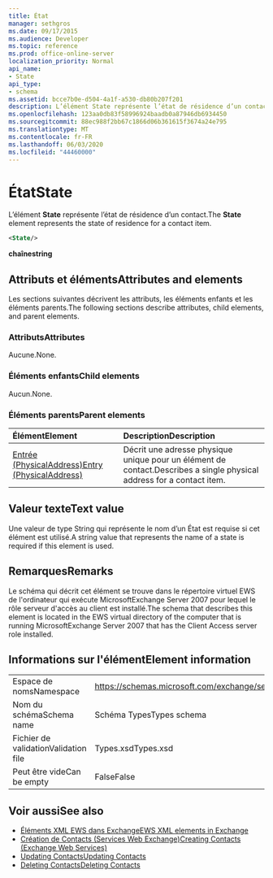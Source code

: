 ```yaml
---
title: État
manager: sethgros
ms.date: 09/17/2015
ms.audience: Developer
ms.topic: reference
ms.prod: office-online-server
localization_priority: Normal
api_name:
- State
api_type:
- schema
ms.assetid: bcce7b0e-d504-4a1f-a530-db80b207f201
description: L’élément State représente l’état de résidence d’un contact.
ms.openlocfilehash: 123aa0db83f58996924baadb0a87946db6934450
ms.sourcegitcommit: 88ec988f2bb67c1866d06b361615f3674a24e795
ms.translationtype: MT
ms.contentlocale: fr-FR
ms.lasthandoff: 06/03/2020
ms.locfileid: "44460000"
---
```

# <a name="state"></a><span data-ttu-id="b09c0-103">État</span><span class="sxs-lookup"><span data-stu-id="b09c0-103">State</span></span>

<span data-ttu-id="b09c0-104">L’élément **State** représente l’état de résidence d’un contact.</span><span class="sxs-lookup"><span data-stu-id="b09c0-104">The **State** element represents the state of residence for a contact item.</span></span> 
  
```xml
<State/>
```

<span data-ttu-id="b09c0-105">**chaîne**</span><span class="sxs-lookup"><span data-stu-id="b09c0-105">**string**</span></span>

## <a name="attributes-and-elements"></a><span data-ttu-id="b09c0-106">Attributs et éléments</span><span class="sxs-lookup"><span data-stu-id="b09c0-106">Attributes and elements</span></span>

<span data-ttu-id="b09c0-107">Les sections suivantes décrivent les attributs, les éléments enfants et les éléments parents.</span><span class="sxs-lookup"><span data-stu-id="b09c0-107">The following sections describe attributes, child elements, and parent elements.</span></span>
  
### <a name="attributes"></a><span data-ttu-id="b09c0-108">Attributs</span><span class="sxs-lookup"><span data-stu-id="b09c0-108">Attributes</span></span>

<span data-ttu-id="b09c0-109">Aucune.</span><span class="sxs-lookup"><span data-stu-id="b09c0-109">None.</span></span>
  
### <a name="child-elements"></a><span data-ttu-id="b09c0-110">Éléments enfants</span><span class="sxs-lookup"><span data-stu-id="b09c0-110">Child elements</span></span>

<span data-ttu-id="b09c0-111">Aucun.</span><span class="sxs-lookup"><span data-stu-id="b09c0-111">None.</span></span>
  
### <a name="parent-elements"></a><span data-ttu-id="b09c0-112">Éléments parents</span><span class="sxs-lookup"><span data-stu-id="b09c0-112">Parent elements</span></span>

|<span data-ttu-id="b09c0-113">**Élément**</span><span class="sxs-lookup"><span data-stu-id="b09c0-113">**Element**</span></span>|<span data-ttu-id="b09c0-114">**Description**</span><span class="sxs-lookup"><span data-stu-id="b09c0-114">**Description**</span></span>|
|:-----|:-----|
|[<span data-ttu-id="b09c0-115">Entrée (PhysicalAddress)</span><span class="sxs-lookup"><span data-stu-id="b09c0-115">Entry (PhysicalAddress)</span></span>](entry-physicaladdress.md) <br/> |<span data-ttu-id="b09c0-116">Décrit une adresse physique unique pour un élément de contact.</span><span class="sxs-lookup"><span data-stu-id="b09c0-116">Describes a single physical address for a contact item.</span></span>  <br/> |
   
## <a name="text-value"></a><span data-ttu-id="b09c0-117">Valeur texte</span><span class="sxs-lookup"><span data-stu-id="b09c0-117">Text value</span></span>

<span data-ttu-id="b09c0-118">Une valeur de type String qui représente le nom d’un État est requise si cet élément est utilisé.</span><span class="sxs-lookup"><span data-stu-id="b09c0-118">A string value that represents the name of a state is required if this element is used.</span></span>
  
## <a name="remarks"></a><span data-ttu-id="b09c0-119">Remarques</span><span class="sxs-lookup"><span data-stu-id="b09c0-119">Remarks</span></span>

<span data-ttu-id="b09c0-120">Le schéma qui décrit cet élément se trouve dans le répertoire virtuel EWS de l'ordinateur qui exécute MicrosoftExchange Server 2007 pour lequel le rôle serveur d'accès au client est installé.</span><span class="sxs-lookup"><span data-stu-id="b09c0-120">The schema that describes this element is located in the EWS virtual directory of the computer that is running MicrosoftExchange Server 2007 that has the Client Access server role installed.</span></span>
  
## <a name="element-information"></a><span data-ttu-id="b09c0-121">Informations sur l'élément</span><span class="sxs-lookup"><span data-stu-id="b09c0-121">Element information</span></span>

|||
|:-----|:-----|
|<span data-ttu-id="b09c0-122">Espace de noms</span><span class="sxs-lookup"><span data-stu-id="b09c0-122">Namespace</span></span>  <br/> |https://schemas.microsoft.com/exchange/services/2006/types  <br/> |
|<span data-ttu-id="b09c0-123">Nom du schéma</span><span class="sxs-lookup"><span data-stu-id="b09c0-123">Schema name</span></span>  <br/> |<span data-ttu-id="b09c0-124">Schéma Types</span><span class="sxs-lookup"><span data-stu-id="b09c0-124">Types schema</span></span>  <br/> |
|<span data-ttu-id="b09c0-125">Fichier de validation</span><span class="sxs-lookup"><span data-stu-id="b09c0-125">Validation file</span></span>  <br/> |<span data-ttu-id="b09c0-126">Types.xsd</span><span class="sxs-lookup"><span data-stu-id="b09c0-126">Types.xsd</span></span>  <br/> |
|<span data-ttu-id="b09c0-127">Peut être vide</span><span class="sxs-lookup"><span data-stu-id="b09c0-127">Can be empty</span></span>  <br/> |<span data-ttu-id="b09c0-128">False</span><span class="sxs-lookup"><span data-stu-id="b09c0-128">False</span></span>  <br/> |
   
## <a name="see-also"></a><span data-ttu-id="b09c0-129">Voir aussi</span><span class="sxs-lookup"><span data-stu-id="b09c0-129">See also</span></span>

- [<span data-ttu-id="b09c0-130">Éléments XML EWS dans Exchange</span><span class="sxs-lookup"><span data-stu-id="b09c0-130">EWS XML elements in Exchange</span></span>](ews-xml-elements-in-exchange.md)
- [<span data-ttu-id="b09c0-131">Création de Contacts (Services Web Exchange)</span><span class="sxs-lookup"><span data-stu-id="b09c0-131">Creating Contacts (Exchange Web Services)</span></span>](https://msdn.microsoft.com/library/4845917e-70d1-481c-bbd7-011ec6571789%28Office.15%29.aspx)
- [<span data-ttu-id="b09c0-132">Updating Contacts</span><span class="sxs-lookup"><span data-stu-id="b09c0-132">Updating Contacts</span></span>](https://msdn.microsoft.com/library/9a865953-b94a-4229-b632-2dee433314be%28Office.15%29.aspx)
- [<span data-ttu-id="b09c0-133">Deleting Contacts</span><span class="sxs-lookup"><span data-stu-id="b09c0-133">Deleting Contacts</span></span>](https://msdn.microsoft.com/library/fcc3dc84-cd3e-455e-a1a7-ae6921c9b588%28Office.15%29.aspx)

